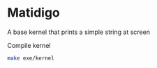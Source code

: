 # Matidigo
A base kernel that prints a simple string at screen

Compile kernel
```bash
make exe/kernel
```

